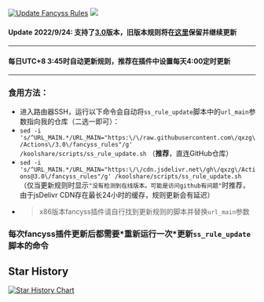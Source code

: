 [![Update Fancyss Rules](https://github.com/qxzg/Actions/actions/workflows/fancyss-rules-3.0.yml/badge.svg)](https://github.com/qxzg/Actions/actions/workflows/fancyss-rules-3.0.yml)
[![](https://data.jsdelivr.com/v1/package/gh/qxzg/actions/badge?style=rounded)](https://www.jsdelivr.com/package/gh/qxzg/actions)

#### Update 2022/9/24: 支持了[3.0](https://github.com/hq450/fancyss)版本，旧版本规则将在[这里](https://github.com/qxzg/Actions/tree/master)保留并继续更新
---   
#### 每日UTC+8 3:45时自动更新规则，推荐在插件中设置每天4:00定时更新  
---
### 食用方法：
- 进入路由器SSH，运行以下命令会自动将`ss_rule_update`脚本中的`url_main`参数指向我的仓库（二选一即可）：
- `sed -i 's/^URL_MAIN.*/URL_MAIN="https:\/\/raw.githubusercontent.com\/qxzg\/Actions\/3.0\/fancyss_rules"/g' /koolshare/scripts/ss_rule_update.sh`  （**推荐**，直连GitHub仓库）
- `sed -i 's/^URL_MAIN.*/URL_MAIN="https:\/\/cdn.jsdelivr.net\/gh\/qxzg\/Actions@3.0\/fancyss_rules"/g' /koolshare/scripts/ss_rule_update.sh`  （仅当更新规则时显示`"没有检测到在线版本。可能是访问github有问题"`时推荐，由于jsDelivr CDN存在最长24小时的缓存，规则更新会有延迟）
- > x86版本fancyss插件请自行找到更新规则的脚本并替换`url_main`参数
### 每次fancyss插件更新后都需要\*重新运行一次\*更新`ss_rule_update`脚本的命令


## Star History

[![Star History Chart](https://api.star-history.com/svg?repos=qxzg/Actions&type=Date)](https://star-history.com/#qxzg/Actions&Date)
